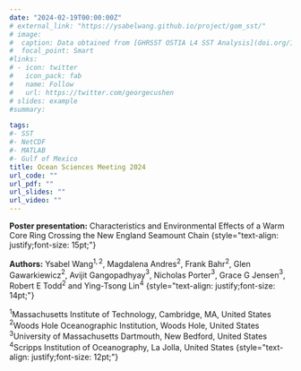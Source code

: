 ```yaml
---
date: "2024-02-19T00:00:00Z"
# external_link: "https://ysabelwang.github.io/project/gom_sst/"
# image:
#  caption: Data obtained from [GHRSST OSTIA L4 SST Analysis](doi.org/10.5067/GHOST-4FK01)
#  focal_point: Smart
#links:
# - icon: twitter
#   icon_pack: fab
#   name: Follow
#   url: https://twitter.com/georgecushen
# slides: example
#summary: 

tags:
#- SST
#- NetCDF
#- MATLAB
#- Gulf of Mexico
title: Ocean Sciences Meeting 2024
url_code: ""
url_pdf: ""
url_slides: ""
url_video: ""
---
```

**Poster presentation:** Characteristics and Environmental Effects of a Warm Core Ring Crossing the New England Seamount Chain
{style="text-align: justify;font-size: 15pt;"} 
  
**Authors:**  Ysabel Wang$^{1,2}$, Magdalena Andres$^2$, Frank Bahr$^2$, Glen Gawarkiewicz$^2$, Avijit Gangopadhyay$^3$, Nicholas Porter$^3$, Grace G Jensen$^3$, Robert E Todd$^2$ and Ying-Tsong Lin$^4$
{style="text-align: justify;font-size: 14pt;"}

$^1$Massachusetts Institute of Technology, Cambridge, MA, United States  
$^2$Woods Hole Oceanographic Institution, Woods Hole, United States  
$^3$University of Massachusetts Dartmouth, New Bedford, United States  
$^4$Scripps Institution of Oceanography, La Jolla, United States
{style="text-align: justify;font-size: 12pt;"}


